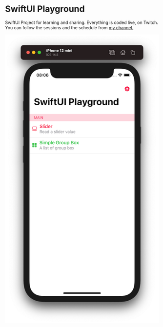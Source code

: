# SwiftUI Playground

SwiftUI Project for learning and sharing. Everything is coded live, on Twitch. You can follow the sessions and the schedule from [my channel.](https://twitch.tv/monsieurbee)

![Screenshot](/images/screenshot.png)
